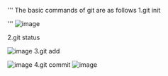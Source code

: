 
'''
The basic commands of git are as follows
  1.git init

  '''
  ![image](http:/Assignment_Git/Ineuron_git_assignments/Images/gitinit.png)


2.git status 

![image](http:/Assignment_Git/Ineuron_git_assignments/Images/gitstatus.png)
3.git add

![image](http:/Assignment_Git/Ineuron_git_assignments/Images//gitadd.png)
4.git commit
![image](http:/Assignment_Git/Ineuron_git_assignments/Images/gitcommit.png)